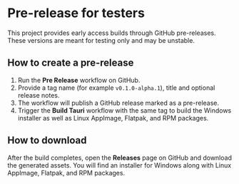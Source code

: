 # Pre-release for testers

This project provides early access builds through GitHub pre-releases. These versions are meant for testing only and may be unstable.

## How to create a pre-release

1. Run the **Pre Release** workflow on GitHub.
2. Provide a tag name (for example `v0.1.0-alpha.1`), title and optional release notes.
3. The workflow will publish a GitHub release marked as a pre-release.
4. Trigger the **Build Tauri** workflow with the same tag to build the Windows installer as well as Linux AppImage, Flatpak, and RPM packages.

## How to download

After the build completes, open the **Releases** page on GitHub and download the generated assets. You will find an installer for Windows along with Linux AppImage, Flatpak, and RPM packages.
